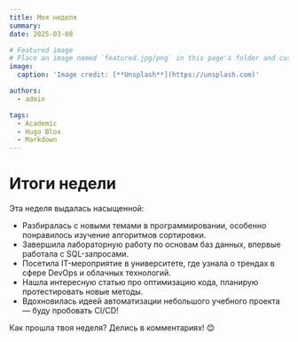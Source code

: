 ```yaml
---
title: Моя неделя
summary: 
date: 2025-03-08

# Featured image
# Place an image named `featured.jpg/png` in this page's folder and customize its options here.
image:
  caption: 'Image credit: [**Unsplash**](https://unsplash.com)'

authors:
  - admin

tags:
  - Academic
  - Hugo Blox
  - Markdown
---
```

# Итоги недели

Эта неделя выдалась насыщенной:

- Разбиралась с новыми темами в программировании, особенно понравилось изучение алгоритмов сортировки.
- Завершила лабораторную работу по основам баз данных, впервые работала с SQL-запросами.
- Посетила IT-мероприятие в университете, где узнала о трендах в сфере DevOps и облачных технологий.
- Нашла интересную статью про оптимизацию кода, планирую протестировать новые методы.
- Вдохновилась идеей автоматизации небольшого учебного проекта — буду пробовать CI/CD!

Как прошла твоя неделя? Делись в комментариях! 😊